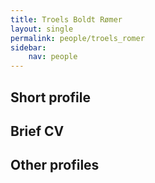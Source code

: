 ```yaml
---
title: Troels Boldt Rømer
layout: single
permalink: people/troels_romer
sidebar:
    nav: people
---
```




## Short profile



## Brief CV


## Other profiles
